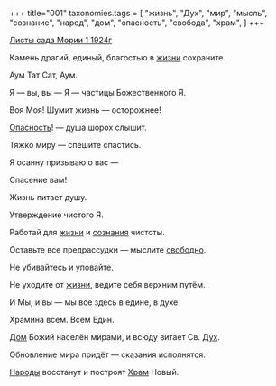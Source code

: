 +++
title="001"
taxonomies.tags = [
 "жизнь",
 "Дух",
 "мир",
 "мысль",
 "сознание",
 "народ",
 "дом",
 "опасность",
 "свобода",
 "храм",
]
+++

[Листы сада Мории 1 1924г](/agni/1924)


Камень драгий, единый, благостью в [жизни](/tags/жизнь) сохраните.   

Аум Тат Сат, Аум.   

Я — вы, вы — Я — частицы Божественного Я.   

Воя Моя! Шумит жизнь — осторожнее!   

[Опасность](/tags/опасность)! — душа шорох слышит.   

Тяжко миру — спешите спастись.   

Я осанну призываю о вас —    

Спасение вам!   

Жизнь питает душу.   

Утверждение чистого Я.   

Работай для [жизни](/tags/жизнь) и [сознания](/tags/сознание) чистоты.   

Оставьте все предрассудки — мыслите [свободно](/tags/свобода).   

Не убивайтесь и уповайте.   

Не уходите от [жизни](/tags/жизнь), ведите себя верхним путём.   

И Мы, и вы — мы все здесь в едине, в духе.   

Храмина всем. Всем Един.   

[Дом](/tags/дом) Божий населён мирами, и всюду витает Св. [Дух](/tags/Дух).   

Обновление мира придёт — сказания исполнятся.   

[Народы](/tags/народ) восстанут и построят [Храм](/tags/храм) Новый.   

